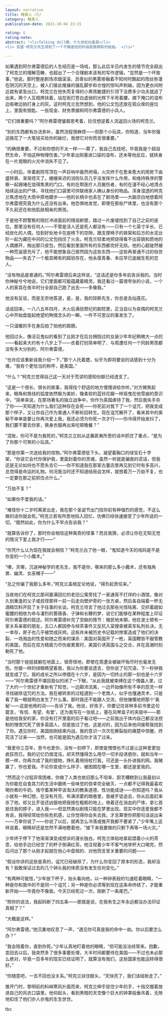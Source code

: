 ```yaml
---
layout: narrative
title: 睡美人（九）
category: 睡美人
publication-date: 2021-10-04 23:15

rating: G
rating-note:
abstract: "<li>Talking doll梗，十九世紀社畜英</li>
<li> 亚瑟·柯克兰先生得到了一个不像是他的阶级能够拥有的娃娃。 </li>"

---
```


如果遇到阿尔弗雷德后的人生经历是一场戏，那么此后半日内发生的情节完全超出了柯克兰的理解范畴、也超出了一个合理剧本该有的写作逻辑，“显然是一个坏故事，”他说。那时整座剧场浓烟滚滚，沥青似的黑雾掺融着不知何时飘起的雨丝弥漫在阴沉的天空上，被人们彼此推搡的骚乱脚步和仓惶的惊叫声刺破。因为更衣间附近就有紧急出口，柯克兰在他失而复得的小男孩敏捷的引领下没费多少功夫就逃了出来，两个人互相搀扶着，站在街灯苍白虚弱的光辉下半弯着腰，摘下掩口的湿布边咳嗽边拍打身上的灰。这时柯克兰忽然想到，他的公文包还放在观众席的座位上，里面有钥匙、一些现金、财务票据和阿尔弗雷德的小兵人。

“它们很重要吗？”阿尔弗雷德皱眉思考着，拉住想逆着人流返回火场的柯克兰。

“别的东西都有办法弥补，虽然流程很麻烦——但那个小玩具，你知道，当年你强迫我花了一大笔钱买给你的破烂，我想它对你而言很重要。”

“的确很重要，不过和你想的不太一样——算了，我自己去找吧，毕竟我是个超自然生命，不怕这种物理伤害。”少年拿出刚塞进口袋的湿布，还未等他反应，就转身在一片晃眼的火光中消失不见了。

一小时后，伴着剧院穹顶在一声巨响中轰然坍塌，火灾终于在愈来愈大的雨势下由盛转衰、渐渐熄灭了。姗姗来迟的消防队员几乎没发挥什么作用，和维持秩序的警察一起拥堵在烧得焦黑的门口，有的在帮医疗人员搬伤者，有的在漫不经心地清点陆续运出的尸体，寻找他们口袋里可供联络家人确认身份的物品。浑身湿透的柯克兰焦虑地在大雨中原地踱步——他的长柄伞也丢在了剧场里——大脑空白地想着阿尔弗雷德究竟为什么还没有出来。他恐惧地发觉，即使在那些尸体里，也没有那个不久前还在和他肌肤相亲的男孩。

于是他不顾警察的阻拦冲进面前的残垣断壁，踏过一片废墟找到了自己之前的座位。那里没有任何人——不管是活人还是死人都没有——只有一个七英寸半长、已经炭化的人偶，恰到好处地卡在座椅下的空隙，跟支撑椅子的铁架和后方的水泥台阶一起为藏在中间的公文包挡住了火舌。柯克兰轻柔地把烧得看不出容貌和质地的人偶挪开，掏出那只皮包，然后看到里面所有的东西都完好无损。他的心脏陡然被一种荒诞感充斥了，他不能想象自己居然因为这些东西——这些再普通不过的俗世物品——失去了一个极其稀有的超验存在，他永葆青春、本应早已逾越生死的恋人。

“没有物品是普通的。”阿尔弗雷德后来这样说，“这话还是你多年前告诉我的。当时你神秘兮兮地说，它们里面都可能蕴藏着精灵。我还看过一篇很夸张的小说，一个人的家具在夜半时分全部自己跑了出去——多像我。”

他没有反驳，而是无奈地答道，是，是，我的琼斯先生，你总是舌灿莲花。

话说回来，一八八五年四月，大火后满目颓圮的剧院里，正当自以为丧偶的柯克兰心中开始盘旋起绝望的殉情念头的一瞬，一件不可思议的事发生了。

一只温暖的手在身后拍了拍他的肩膀。

他回过头，像活见鬼似的看到了比刚才在后台拥抱过的女装少年年纪稍微大一点的——看起来大约有十八岁上下——衣着打扮简单明了、与周遭任何一个同龄男孩都没有多大分别的，阿尔弗雷德。

“也许应该重新自我介绍一下，”那个人托着腮，似乎为即将要说的话感到十分为难，“我有个更恰当的称呼，是美国。”

“什么？”柯克兰觉得自己这一天对于荒谬的感知份额已经透支了。

“这是一个很长、很长的故事，我得找个舒适的地方慢慢讲给你听。”对方微笑起来，眼角和唇线的弧度依然极为美妙，像柔软的蓝铃花瓣一样摇曳在他雪崩的意识中，“简单来说，在那场著名的独立战争中，你作为英国虐待了我，然后我失手杀了你——天知道为什么我们这种存在会死——你死前对我下了一个诅咒，把我变成那个样子，又让你自己作为普通人不断轮回转生。现在诅咒解开了，看来其中的奥秘不单单是要让你再次爱上我，我还必须为你死一次才行——你冷得开始发抖了，我们要不要去你家，换身衣服再出来吃顿晚餐？”

“混账，你可不是为我死的，”柯克兰立刻从这番匪夷所思的话中抓住了重点，“是为了你那个可笑的小玩具。”

“那是你第一次送给我的信物。”阿尔弗雷德低下头，凝望着胸口的绿宝石十字架，“你说它会代你保护我，里面封着你的灵魂，虽然一听就是骗我的谎话，但我还是无论如何也不愿失去它——你不知道我在那家古董店里再见到它时有多高兴，总觉得是命运的礼物。何况我当时还不知道结局会怎样，就想着万一万劫不复，也一定要在那之前抓住点什么。”

“万劫不复？”

“如果你不爱我的话。”

“难怪你十二岁时离家出走，我在那个圣诞节出门找你前有种强烈的感觉，不这么做的话你就会死。”柯克兰若有所思地陷入回忆，仿佛已经快速接受了少年所说的一切，“既然如此，你为什么不早点告诉我？”

“就算告诉你了，那时你会相信这种离奇的怪事？而且我猜，必须让你在无知无觉的情况下爱上我才行——”

“你凭什么认为现在我就会相信？”柯克兰白了他一眼，“鬼知道今天的戏码是不是你变的一个小魔术。”

“噢，天哪，沉迷神秘学的老先生，我不是你，哪来的那么多小魔术，还有独角兽、幽灵、女巫帽子——”

“总之你骗了我那么多年，”柯克兰盖棺定论地说，“得负起责任来。”

当夜他们在柯克兰那间塞满回忆的老旧公寓旁找了一家通宵不打烊的小酒馆，像对久别重逢的父子或叔侄那样一前一后走向壁炉旁的一张方桌，然后各自端着一杯无酒精饮料开启了关于往事的长谈。柯克兰坦言了他过去那些光怪陆离、交织着甜如蜜醴的相依为命与凄烈的蔷薇香、子弹和长鞭的梦，说它们能够在某种程度上印证阿尔弗雷德的叙述。阿尔弗雷德补完了空缺的情节：殖民地末期，他在波士顿有一家关系亲密的朋友，五口人都因参与倾茶事件又反抗入室搜查被英军私刑处决，无一幸存，房子也几乎被焚成灰烬。这桩并未被历史书记载的惨案造成了他们的决裂、一场溅血的性爱和随之而来的谋杀：美国对英国开了一枪，英国鞭笞不服管教的美国，而后在双方精疲力尽伤痕累累时，美国引诱英国与之交合，并在高潮时刻勒死了他。

“当时那个娃娃就躺在地面上，很奇怪地，即使在周遭全被破坏殆尽时也毫发无伤。你狼一样的绿眼睛望着我，我以为你要说遗言，但你说了句咒语，下一秒钟我就变成了它。我的成长之所以停摆在十六岁，是因为一切终止的那一刻也是十六岁——”阿尔弗雷德不堪回首似的闭了一下眼，“从此我就被束缚在这个傀儡人里，过了大约一个世纪才重新有了知觉，一边颠沛流离，一边开始像所有不幸的怨灵一样寻找破除诅咒的方法。我在被转卖的过程遇到一个老商人，似乎也懂通灵术，只是看了我一眼就明白发生了什么事。那时我还不能跟人交流，但他慷慨地把那个‘奥秘’——这是他用的词——告诉了我。他说，好孩子，你要记住哥林多前书里这句箴言，‘有信、有望、有爱’，还为我写在一张纸上，塞在风琴盒子的夹层中——那是他给我安的家，你没有打开里面的扣子看过吧——之前我出于体内自己都没法控制的憎恨咒死了很多英国人，但是放过了他，这是对的，因为后来他间接帮我找到了你。遇见你时，美国刚刚结束内战，我的意识一次次在撕裂般的痛楚中惊醒，终究活了过来——当然，也可能是因为遇见你才活了过来。

“我爱你三百年，至今也爱你，没有一刻停下，即使是憎恨也不过是让这种爱更加疯狂而已。我的记忆仍很混沌，却天然懂得怎么用尽一切手段诱惑你，就和当年一模一样，你再次成了我的猎物，挣扎着用拐杖打我，可还是一头扑进我的网。我赌赢了，你也爱我。不论你变成什么样子、被困囿在哪一生里，都还是爱我的。

“然而这个过程异常困难，你做了人类也依旧那么不坦率、厨艺糟糕到让我最初以为你能在自食其力的生活中磨练一些味觉的侥幸完全破灭、一点都不记得我最喜欢喝你煮的牛奶、恪守着某种早该淘汰的教条道德、性功能成谜——你知道吗？我从小就有一种幻想，在没有月亮、布满浓雾的暗巷里，我被歹徒追击，你从后面赶来杀了他，却又比歹徒还凶狠地把我按在粗粝的地上，倚着还在淌血的尸体，拿匕首抵住我的脖子，进入我——但显然类似剧情只能在梦里出现。现实中你连爱我都不肯说，我得经常给你些危机感，让你觉得你会失去我，才总算使你把那句话说出来——万幸你说了——你说了以后，就再怎么冷落或推开我都不要紧了，”少年嘴上这样说着，眼睛却还是忽然不满地瞪着他，“接下来我要做的只剩下再等一场火灾。”

少年终于停下了他渐渐演变成控诉的漫长独白，柯克兰体贴地拿起煨着小火的茶壶，给他手边已经空了的杯子倒满红茶。他注视着少年不客气地举杯大口喝完，然后问出了那个从刚才起就在他心中盘桓的、对他而言至关重要的问题——

“假设你讲的这些是真的，诅咒已经破除了，为什么你变回了原本的形态，我却没有？我敢保证过去的几个钟头我的体质没有发生任何变化。”

“有两种可能性，”少年放下杯子，抬头看向他，以一种钟表般的匀速眨着眼睛，“一种是你和我中的不是同一个诅咒；另一种是你必须等到现在这条命终结了，才能重新开始——毕竟你不像我，今天已经死过一次，刚断了一条尾巴。”

“照你的说法，我起码断了四五条——那就是说，在我有生之年永远都没办法印证真相了？”

“大概是这样。”

“阿尔弗雷德。”他沉重地叹息了一声，“遇见你可真是我的命中一劫。你以后要怎么办？”

“我会陪着你，直到你死。”少年认真地盯着他的眼睛，“但可能没法经常来。抱歉，变回去以后，我突然多了很多事要处理，大半时间都要待在美国——不过也未必那么绝对，毕竟一百多年的现实已经证明了，就算没有我们，这些国家也能运转得很好。”

“你随意吧，一去不回也没关系。”柯克兰扶住额头，“天快亮了，我们该结账走了。”

推开门时，黎明前的料峭寒风扑面而来，柯克兰伸手捉住少年的手，十指交握着放进自己的风衣口袋里。他仰起头，看到黑暗的天空像个巨大的钟罩般垂吊着，无隙地扣住了他们亦人亦鬼的生生世世。

tbc
